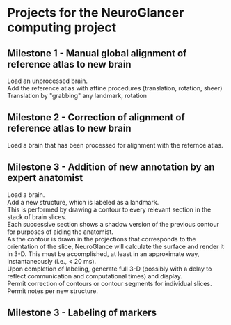 # Projects for the NeuroGlancer computing project
## Milestone 1 - Manual global alignment of reference atlas to new brain
Load an unprocessed brain.  
Add the reference atlas with affine procedures (translation, rotation, sheer)
Translation by "grabbing" any landmark, rotation
## Milestone 2 - Correction of alignment of reference atlas to new brain
Load a brain that has been processed for alignment with the refernce atlas. 

## Milestone 3 - Addition of new annotation by an expert anatomist
Load a brain.  
Add a new structure, which is labeled as a landmark.  
This is performed by drawing a contour to every relevant section in the stack of brain slices.  
Each successive section shows a shadow version of the previous contour for purposes of aiding the anatomist.  
As the contour is drawn in the projections that corresponds to the orientation of the slice, NeuroGlance will calculate the surface and render it in 3-D. This must be accomplished, at least in an approximate way, instantaneously (i.e., < 20 ms).  
Upon completion of labeling, generate full 3-D (possibly with a delay to reflect communication and computational times) and display.  
Permit correction of contours or contour segments for individual slices. 
Permit notes per new structure.
## Milestone 3 - Labeling of markers

